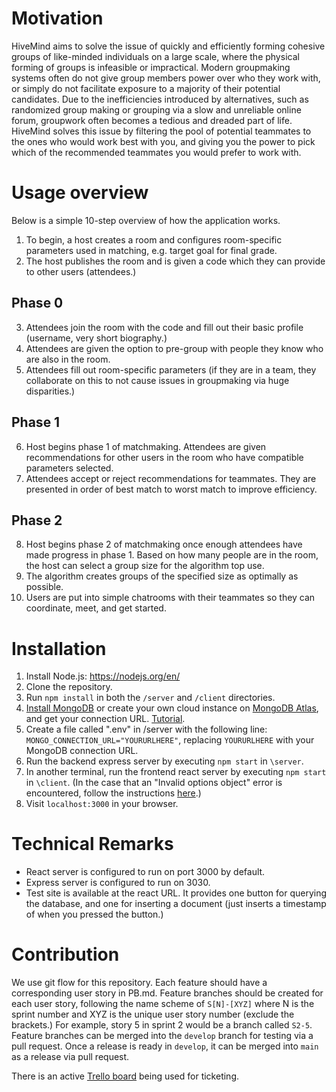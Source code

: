 # Motivation

HiveMind aims to solve the issue of quickly and efficiently forming cohesive groups of like-minded individuals on a large scale, where the physical forming of groups is infeasible or impractical. Modern groupmaking systems often do not give group members power over who they work with, or simply do not facilitate exposure to a majority of their potential candidates. Due to the inefficiencies introduced by alternatives, such as randomized group making or grouping via a slow and unreliable online forum, groupwork often becomes a tedious and dreaded part of life. HiveMind solves this issue by filtering the pool of potential teammates to the ones who would work best with you, and giving you the power to pick which of the recommended teammates you would prefer to work with.

# Usage overview
Below is a simple 10-step overview of how the application works.

1. To begin, a host creates a room and configures room-specific parameters used in matching, e.g. target goal for final grade.
2. The host publishes the room and is given a code which they can provide to other users (attendees.)
## Phase 0
3. Attendees join the room with the code and fill out their basic profile (username, very short biography.)
4. Attendees are given the option to pre-group with people they know who are also in the room.
5. Attendees fill out room-specific parameters (if they are in a team, they collaborate on this to not cause issues in groupmaking via huge disparities.)
## Phase 1
6. Host begins phase 1 of matchmaking. Attendees are given recommendations for other users in the room who have compatible parameters selected.
7. Attendees accept or reject recommendations for teammates. They are presented in order of best match to worst match to improve efficiency.
## Phase 2
8. Host begins phase 2 of matchmaking once enough attendees have made progress in phase 1. Based on how many people are in the room, the host can select a group size for the algorithm top use.
9. The algorithm creates groups of the specified size as optimally as possible.
10. Users are put into simple chatrooms with their teammates so they can coordinate, meet, and get started.

# Installation

1. Install Node.js: https://nodejs.org/en/
2. Clone the repository.
3. Run `npm install` in both the `/server` and `/client` directories.
4. [Install MongoDB](https://www.mongodb.com/try/download/community) or create your own cloud instance on [MongoDB Atlas](https://www.mongodb.com/atlas/database), and get your connection URL. [Tutorial](https://www.youtube.com/watch?v=oVHQXwkdS6w).
5. Create a file called ".env" in /server with the following line: `MONGO_CONNECTION_URL="YOURURLHERE"`, replacing `YOURURLHERE` with your MongoDB connection URL.
6. Run the backend express server by executing `npm start` in `\server`. 
7. In another terminal, run the frontend react server by executing `npm start` in `\client`. (In the case that an "Invalid options object" error is encountered, follow the instructions [here](https://stackoverflow.com/questions/70374005/invalid-options-object-dev-server-has-been-initialized-using-an-options-object).)
8. Visit `localhost:3000` in your browser.

# Technical Remarks

- React server is configured to run on port 3000 by default.
- Express server is configured to run on 3030.
- Test site is available at the react URL. It provides one button for querying the database, and one for inserting a document (just inserts a timestamp of when you pressed the button.)

# Contribution

We use git flow for this repository. Each feature should have a corresponding user story in PB.md. Feature branches should be created for each user story, following the name scheme of `S[N]-[XYZ]` where N is the sprint number and XYZ is the unique user story number (exclude the brackets.) For example, story 5 in sprint 2 would be a branch called `S2-5`. Feature branches can be merged into the `develop` branch for testing via a pull request. Once a release is ready in `develop`, it can be merged into `main` as a release via pull request.

There is an active [Trello board](https://trello.com/invite/b/5JuJEXhe/ATTI00d30d0f1e90294d75fa0d18df1ff0e1A9B0C005/hivemind) being used for ticketing.
